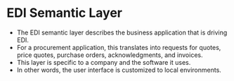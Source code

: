 # EDI Semantic Layer

- The EDI semantic layer describes the business application that is driving EDI.
- For a procurement application, this translates into requests for quotes, price quotes, purchase orders, acknowledgments, and invoices.
- This layer is specific to a company and the software it uses.
- In other words, the user interface is customized to local environments.